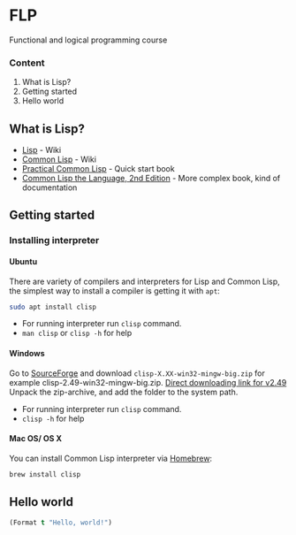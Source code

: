 # FLP
Functional and logical programming course

### Content
1. What is Lisp?
2. Getting started
3. Hello world 

## What is Lisp?
* [Lisp](https://en.wikipedia.org/wiki/Lisp_(programming_language)) - Wiki
* [Common Lisp](https://en.wikipedia.org/wiki/Common_Lisp) - Wiki
* [Practical Common Lisp](http://www.gigamonkeys.com/book/) - Quick start book
* [Common Lisp the Language, 2nd Edition](https://www.cs.cmu.edu/Groups/AI/html/cltl/clm/clm.html) - More complex book, kind of documentation

## Getting started
### Installing interpreter
#### Ubuntu
There are variety of compilers and interpreters for Lisp and Common Lisp, the simplest way to install a compiler is getting it with `apt`:
```bash
sudo apt install clisp
```
* For running interpreter run `clisp` command.
* `man clisp` or `clisp -h` for help
#### Windows
Go to [SourceForge](https://sourceforge.net/projects/clisp/files/) and download `clisp-X.XX-win32-mingw-big.zip` for example clisp-2.49-win32-mingw-big.zip. [Direct downloading link for v2.49](https://sourceforge.net/projects/clisp/files/clisp/2.49/clisp-2.49-win32-mingw-big.zip/download)
Unpack the zip-archive, and add the folder to the system path.
* For running interpreter run `clisp` command.
* `clisp -h` for help
  
#### Mac OS/ OS X
You can install Common Lisp interpreter via [Homebrew](https://brew.sh/):
```bash
brew install clisp
```

## Hello world 
```lisp
(Format t "Hello, world!")
```